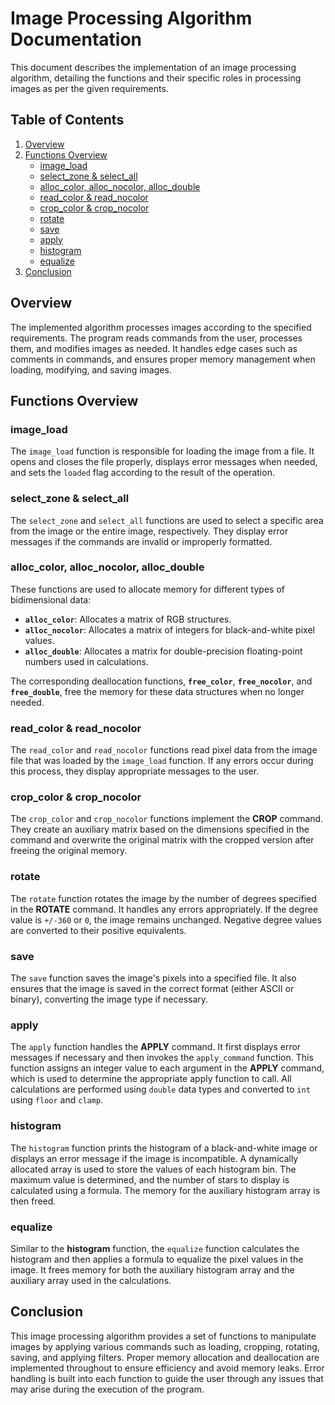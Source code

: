 
# Image Processing Algorithm Documentation

This document describes the implementation of an image processing algorithm, detailing the functions and their specific roles in processing images as per the given requirements.

## Table of Contents
1. [Overview](#overview)
2. [Functions Overview](#functions-overview)
    - [image_load](#image_load)
    - [select_zone & select_all](#select_zone--select_all)
    - [alloc_color, alloc_nocolor, alloc_double](#alloc_color-alloc_nocolor-alloc_double)
    - [read_color & read_nocolor](#read_color--read_nocolor)
    - [crop_color & crop_nocolor](#crop_color--crop_nocolor)
    - [rotate](#rotate)
    - [save](#save)
    - [apply](#apply)
    - [histogram](#histogram)
    - [equalize](#equalize)
3. [Conclusion](#conclusion)

## Overview

The implemented algorithm processes images according to the specified requirements. The program reads commands from the user, processes them, and modifies images as needed. It handles edge cases such as comments in commands, and ensures proper memory management when loading, modifying, and saving images.

## Functions Overview

### image_load

The `image_load` function is responsible for loading the image from a file. It opens and closes the file properly, displays error messages when needed, and sets the `loaded` flag according to the result of the operation.

### select_zone & select_all

The `select_zone` and `select_all` functions are used to select a specific area from the image or the entire image, respectively. They display error messages if the commands are invalid or improperly formatted.

### alloc_color, alloc_nocolor, alloc_double

These functions are used to allocate memory for different types of bidimensional data:

- **`alloc_color`**: Allocates a matrix of RGB structures.
- **`alloc_nocolor`**: Allocates a matrix of integers for black-and-white pixel values.
- **`alloc_double`**: Allocates a matrix for double-precision floating-point numbers used in calculations.

The corresponding deallocation functions, **`free_color`**, **`free_nocolor`**, and **`free_double`**, free the memory for these data structures when no longer needed.

### read_color & read_nocolor

The `read_color` and `read_nocolor` functions read pixel data from the image file that was loaded by the `image_load` function. If any errors occur during this process, they display appropriate messages to the user.

### crop_color & crop_nocolor

The `crop_color` and `crop_nocolor` functions implement the **CROP** command. They create an auxiliary matrix based on the dimensions specified in the command and overwrite the original matrix with the cropped version after freeing the original memory.

### rotate

The `rotate` function rotates the image by the number of degrees specified in the **ROTATE** command. It handles any errors appropriately. If the degree value is `+/-360` or `0`, the image remains unchanged. Negative degree values are converted to their positive equivalents.

### save

The `save` function saves the image's pixels into a specified file. It also ensures that the image is saved in the correct format (either ASCII or binary), converting the image type if necessary.

### apply

The `apply` function handles the **APPLY** command. It first displays error messages if necessary and then invokes the `apply_command` function. This function assigns an integer value to each argument in the **APPLY** command, which is used to determine the appropriate apply function to call. All calculations are performed using `double` data types and converted to `int` using `floor` and `clamp`.

### histogram

The `histogram` function prints the histogram of a black-and-white image or displays an error message if the image is incompatible. A dynamically allocated array is used to store the values of each histogram bin. The maximum value is determined, and the number of stars to display is calculated using a formula. The memory for the auxiliary histogram array is then freed.

### equalize

Similar to the **histogram** function, the `equalize` function calculates the histogram and then applies a formula to equalize the pixel values in the image. It frees memory for both the auxiliary histogram array and the auxiliary array used in the calculations.

## Conclusion

This image processing algorithm provides a set of functions to manipulate images by applying various commands such as loading, cropping, rotating, saving, and applying filters. Proper memory allocation and deallocation are implemented throughout to ensure efficiency and avoid memory leaks. Error handling is built into each function to guide the user through any issues that may arise during the execution of the program.
